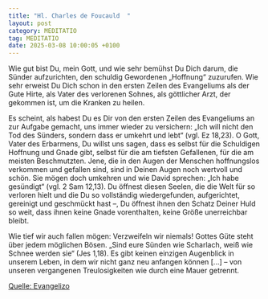```yaml
---
title: "Hl. Charles de Foucauld  "
layout: post
category: MEDITATIO
tag: MEDITATIO
date: 2025-03-08 10:00:05 +0100
---
```

Wie gut bist Du, mein Gott, und wie sehr bemühst Du Dich darum, die Sünder aufzurichten, den schuldig Gewordenen „Hoffnung“ zuzurufen. Wie sehr erweist Du Dich schon in den ersten Zeilen des Evangeliums als der Gute Hirte, als Vater des verlorenen Sohnes, als göttlicher Arzt, der gekommen ist, um die Kranken zu heilen.<!--more-->
 
Es scheint, als habest Du es Dir von den ersten Zeilen des Evangeliums an zur Aufgabe gemacht, uns immer wieder zu versichern: „Ich will nicht den Tod des Sünders, sondern dass er umkehrt und lebt“ (vgl. Ez 18,23). O Gott, Vater des Erbarmens, Du willst uns sagen, dass es selbst für die Schuldigen Hoffnung und Gnade gibt, selbst für die am tiefsten Gefallenen, für die am meisten Beschmutzten. Jene, die in den Augen der Menschen hoffnungslos verkommen und gefallen sind, sind in Deinen Augen noch wertvoll und schön. Sie mögen doch umkehren und wie David sprechen: „Ich habe gesündigt“ (vgl. 2 Sam 12,13). Du öffnest diesen Seelen, die die Welt für so verloren hielt und die Du so vollständig wiedergefunden, aufgerichtet, gereinigt und geschmückt hast –, Du öffnest ihnen den Schatz Deiner Huld so weit, dass ihnen keine Gnade vorenthalten, keine Größe unerreichbar bleibt.
 
Wie tief wir auch fallen mögen: Verzweifeln wir niemals! Gottes Güte steht über jedem möglichen Bösen. „Sind eure Sünden wie Scharlach, weiß wie Schnee werden sie“ (Jes 1,18). Es gibt keinen einzigen Augenblick in unserem Leben, in dem wir nicht ganz neu anfangen können [...] – von unseren vergangenen Treulosigkeiten wie durch eine Mauer getrennt.
 
[Quelle: Evangelizo](https://evangeliumtagfuertag.org/DE/gospel)